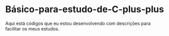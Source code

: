 # Básico-para-estudo-de-C-plus-plus
Aqui está códigos que eu estou desenvolvendo com descrições para facilitar os meus estudos.
